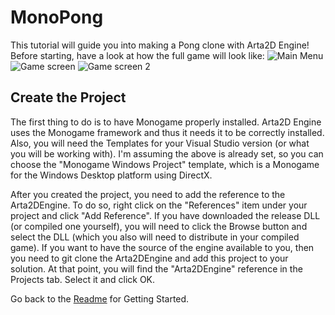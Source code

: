 # MonoPong

This tutorial will guide you into making a Pong clone with Arta2D Engine! Before starting, have a look at how the full game will look like:
![Main Menu](../images/pong_mainmenu.png)
![Game screen](../images/pong_gamescreen.png)
![Game screen 2](../images/pong_gamescreen_2.png)

## Create the Project
The first thing to do is to have Monogame properly installed. Arta2D Engine uses the Monogame framework and thus it needs it to be correctly installed. Also, you will need the Templates for your Visual Studio version (or what you will be working with). I'm assuming the above is already set, so you can choose the "Monogame Windows Project" template, which is a Monogame for the Windows Desktop platform using DirectX.

After you created the project, you need to add the reference to the Arta2DEngine. To do so, right click on the "References" item under your project and click "Add Reference". 
If you have downloaded the release DLL (or compiled one yourself), you will need to click the Browse button and select the DLL (which you also will need to distribute in your compiled game).
If you want to have the source of the engine available to you, then you need to git clone the Arta2DEngine and add this project to your solution. At that point, you will find the "Arta2DEngine" reference in the Projects tab. Select it and click OK.

Go back to the [Readme](../README.md) for Getting Started.
